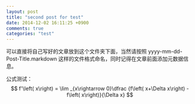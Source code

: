 ```yaml
---
layout: post
title: "second post for test"
date: 2014-12-02 16:11:25 +0900
comments: true
categories: "test"
---
```

可以直接将自己写好的文章放到这个文件夹下面，当然请按照 yyyy-mm-dd-Post-Title.markdown 这样的文件格式命名，同时记得在文章前面添加元数据信息。

公式测试：
$$
f'\left( x\right) = \lim _{x\rightarrow 0}\dfrac {f\left( x+\Delta x\right) - f\left( x\right)}{\Delta x}
$$